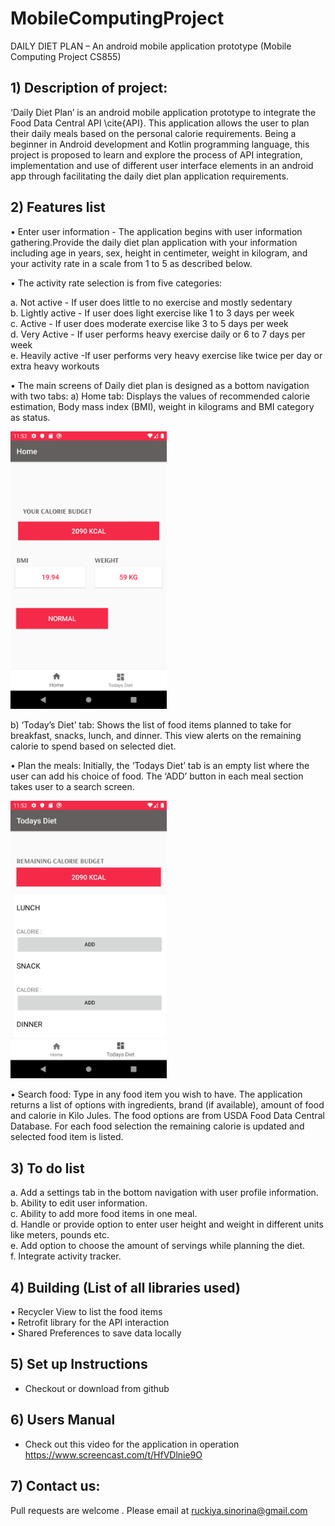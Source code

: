 ﻿# MobileComputingProject


DAILY DIET PLAN – An android mobile application prototype (Mobile Computing Project CS855)


## 1)	Description of project:

‘Daily Diet Plan’ is an android mobile application prototype to integrate the Food Data Central API \cite{API}. This application allows the user to plan their daily meals based on the personal calorie requirements. 
Being a beginner in Android development and Kotlin programming language, this project is proposed to learn and explore the process of API integration, implementation and use of different user interface elements in an android app through facilitating the daily diet plan application requirements.


## 2)      Features list 

• Enter user information - The application begins with user information gathering.Provide the daily diet plan application with your information including age in years, sex, height in centimeter, weight in kilogram, and your activity rate in a scale from 1 to 5 as described below. 

• The activity rate selection is from five categories:  

   a.	Not active - If user does little to no exercise and mostly sedentary  
   b.	Lightly active - If user does light exercise like 1 to 3 days per week  
   c.	Active - If user does moderate exercise like 3 to 5 days per week  
   d.	Very Active - If user performs heavy exercise daily or 6 to 7 days per week  
   e.	Heavily active -If user performs very heavy exercise like twice per day or extra heavy workouts  



 •     The main screens of Daily diet plan is designed as a bottom navigation with two tabs:
   a) Home tab: Displays the values of recommended calorie estimation, Body mass index (BMI), weight in kilograms and BMI category as status.  
   
   
   <img src="images/Home.png" width= 250 />    


   b) ‘Today’s Diet’ tab: Shows the list of food items planned to take for breakfast, snacks, lunch, and dinner. This view alerts on the remaining calorie to spend based on selected diet.  
  
•     Plan the meals: Initially, the ‘Todays Diet’ tab is an empty list where the user can add his choice of food. The ‘ADD’ button in each meal section takes user to a search screen.  



<img src="images/emptyPlan.png" width= 250 />

•     Search food: Type in any food item you wish to have. The application returns a list of options with ingredients, brand (if available), amount of food and calorie in Kilo Jules.   The food options are from USDA Food Data Central Database.  For each food selection the remaining calorie is updated and selected food item is listed.     


  
## 3)    To do list 

a.	Add a settings tab in the bottom navigation with user profile information.  
b.	Ability to edit user information.  
c.	Ability to add more food items in one meal.  
d.	Handle or provide option to enter user height and weight in different units like meters, pounds etc.  
e.	Add option to choose the amount of servings while planning the diet.  
f.	Integrate activity tracker.   




## 4)    Building (List of all libraries used) 

•	Recycler View to list the food items   
•	Retrofit library for the API interaction  
•  Shared Preferences to save data locally  


## 5)    Set up Instructions 

  - Checkout or download from github  
 

## 6)    Users Manual 

 - Check out this video for the application in operation
 https://www.screencast.com/t/HfVDlnie9O


## 7)    Contact us:

Pull requests are welcome . Please email at ruckiya.sinorina@gmail.com


